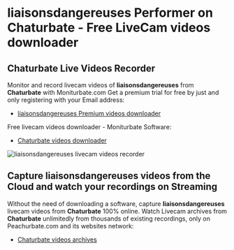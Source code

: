 # liaisonsdangereuses Performer on Chaturbate - Free LiveCam videos downloader

## Chaturbate Live Videos Recorder

Monitor and record livecam videos of **liaisonsdangereuses** from **Chaturbate** with Moniturbate.com
Get a premium trial for free by just and only registering with your Email address:
* [liaisonsdangereuses Premium videos downloader](https://moniturbate.com/request-demo-licence-key.html)

Free livecam videos downloader - Moniturbate Software:
* [Chaturbate videos downloader](https://moniturbate.com/moniturbate-download-software.html)

![liaisonsdangereuses livecam videos recorder](https://peachurnet.com/templates/moniturbate-software.png)


## Capture liaisonsdangereuses videos from the Cloud and watch your recordings on Streaming

Without the need of downloading a software, capture **liaisonsdangereuses** livecam videos from **Chaturbate** 100% online.
Watch Livecam archives from **Chaturbate** unlimitedly from thousands of existing recordings, only on Peachurbate.com and its websites network:
* [Chaturbate videos archives](https://peachurnet.com/)